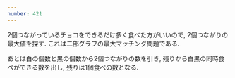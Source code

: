 ```yaml
---
number: 421
---
```

2個つながっているチョコをできるだけ多く食べた方がいいので, 2個つながりの最大値を探す. これば二部グラフの最大マッチング問題である.

あとは白の個数と黒の個数から2個つながりの数を引き, 残りから白黒の同時食べができる数を出し, 残りは1個食べの数となる.
